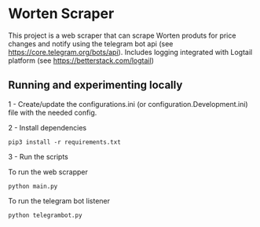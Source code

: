 # Worten Scraper
This project is a web scraper that can scrape Worten produts for price changes and notify using the telegram bot api (see https://core.telegram.org/bots/api).
Includes logging integrated with Logtail platform (see https://betterstack.com/logtail) 

## Running and experimenting locally
1 - Create/update the configurations.ini (or configuration.Development.ini) file with the needed config.

2 - Install dependencies 
```
pip3 install -r requirements.txt
```

3 - Run the scripts

To run the web scrapper
```
python main.py
```

To run the telegram bot listener
```
python telegrambot.py
```
